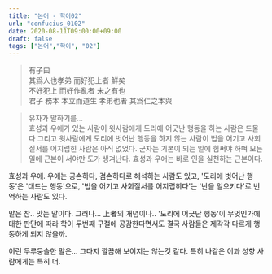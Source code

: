```yaml
---
title: "논어 - 학이02"
url: "confucius_0102"
date: 2020-08-11T09:00:00+09:00
draft: false
tags: ["논어","학이", "02"]
---
```


> 有子曰 </br>
> 其爲人也孝弟 而好犯上者 鮮矣 </br>
> 不好犯上 而好作亂者 未之有也 </br>
> 君子 務本 本立而道生 孝弟也者 其爲仁之本與 </br>

> 유자가 말하기를... </br>
> 효성과 우애가 있는 사람이 윗사람에게 도리에 어긋난 행동을 하는 사람은 드물다
> 그리고 윗사람에게 도리에 벗어난 행동을 하지 않는 사람이
> 법을 어기고 사회질서를 어지럽힌 사람은 아직 없었다.
> 군자는 기본이 되는 일에 힘써야 하며 모든 일에 근본이 서야만 도가 생겨난다.
> 효성과 우애는 바로 인을 실천하는 근본이다.

효성과 우애. 우애는 공손하다, 겸손하다로 해석하는 사람도 있고,
'도리에 벗어난 행동'은 '대드는 행동'으로,
'법을 어기고 사회질서를 어지럽히다'는 '난을 일으키다'로 번역하는 사람도 있다.

말은 참.. 맞는 말이다. 그러나... 上者의 개념이나.. 
'도리에 어긋난 행동'이 무엇인가에 대한 판단에 따라
학이 두번째 구절에 공감한다면서도
결국 사람들은 제각각 다르게 행동하게 되지 않을까.

이런 두루뭉슬한 말은... 그다지 깔끔해 보이지는 않는것 같다.
특히 나같은 이과 성향 사람에게는 특히 더.
